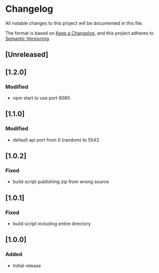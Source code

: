 # Changelog
All notable changes to this project will be documented in this file.

The format is based on [Keep a Changelog](https://keepachangelog.com/en/1.0.0/),
and this project adheres to [Semantic Versioning](https://semver.org/spec/v2.0.0.html).

## [Unreleased]

## [1.2.0]
### Modified
 - npm start to use port 8080

## [1.1.0]
### Modified
 - default api port from 0 (random) to 5543

## [1.0.2]
### Fixed
 - build script publishing zip from wrong source

## [1.0.1]
### Fixed
 - build script including entire directory
## [1.0.0]
### Added
 - Initial release